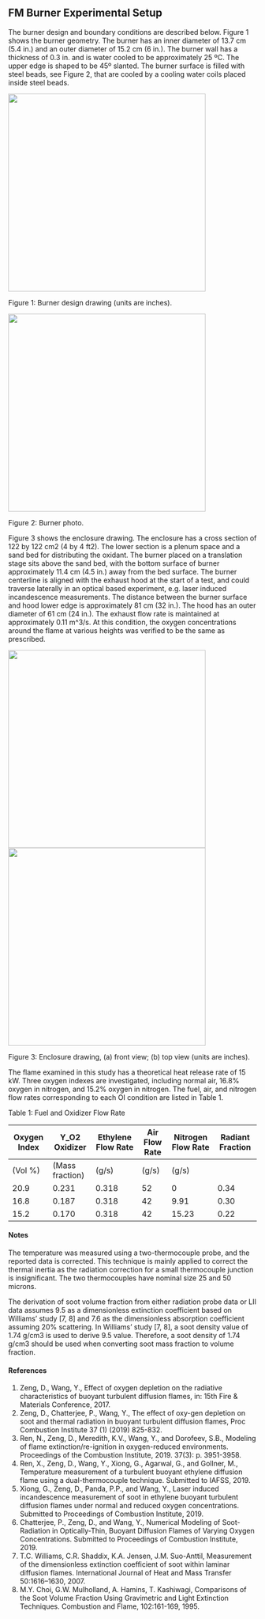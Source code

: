 ## FM Burner Experimental Setup

The burner design and boundary conditions are described below. Figure 1 shows the burner geometry. The burner has an inner diameter of 13.7 cm (5.4 in.) and an outer diameter of 15.2 cm (6 in.). The burner wall has a thickness of 0.3 in. and is water cooled to be approximately 25 ºC. The upper edge is shaped to be 45º slanted. The burner surface is filled with steel beads, see Figure 2, that are cooled by a cooling water coils placed inside steel beads.

<img src="https://github.com/MaCFP/macfp-db/blob/master/Extinction/FM_Burner/Documentation/FM_Burner_design.png" width="400">

Figure 1: Burner design drawing (units are inches).

<img src="https://github.com/MaCFP/macfp-db/blob/master/Extinction/FM_Burner/Documentation/FM_Burner_photo.png" width="400">

Figure 2: Burner photo.

Figure 3 shows the enclosure drawing. The enclosure has a cross section of 122 by 122 cm2 (4 by 4 ft2). The lower section is a plenum space and a sand bed for distributing the oxidant. The burner placed on a translation stage sits above the sand bed, with the bottom surface of burner approximately 11.4 cm (4.5 in.) away from the bed surface. The burner centerline is aligned with the exhaust hood at the start of a test, and could traverse laterally in an optical based experiment, e.g. laser induced incandescence measurements. The distance between the burner surface and hood lower edge is approximately 81 cm (32 in.). The hood has an outer diameter of 61 cm (24 in.). The exhaust flow rate is maintained at approximately 0.11 m^3/s. At this condition, the oxygen concentrations around the flame at various heights was verified to be the same as prescribed.

<img src="https://github.com/MaCFP/macfp-db/blob/master/Extinction/FM_Burner/Documentation/FM_Burner_front.png" width="400">
<img src="https://github.com/MaCFP/macfp-db/blob/master/Extinction/FM_Burner/Documentation/FM_Burner_side.png" width="400">

Figure 3: Enclosure drawing, (a) front view; (b) top view (units are inches).

The flame examined in this study has a theoretical heat release rate of 15 kW. Three oxygen indexes are investigated, including normal air, 16.8% oxygen in nitrogen, and 15.2% oxygen in nitrogen. The fuel, air, and nitrogen flow rates corresponding to each OI condition are listed in Table 1.

Table 1: Fuel and Oxidizer Flow Rate

|Oxygen Index | Y_O2 Oxidizer   | Ethylene Flow Rate | Air Flow Rate | Nitrogen Flow Rate | Radiant Fraction|
|-------------|-----------------|--------------------|---------------|--------------------|-----------------|
|(Vol %)      |(Mass fraction)  |(g/s)               | (g/s)         | (g/s)              |      |
| 20.9        | 0.231           | 0.318              | 52            | 0                  | 0.34 |
| 16.8        | 0.187           | 0.318              | 42            | 9.91               | 0.30 |
| 15.2        | 0.170           | 0.318              | 42            | 15.23              | 0.22 |

#### Notes

The temperature was measured using a two-thermocouple probe, and the reported data is corrected. This technique is mainly applied to correct the thermal inertia as the radiation correction for a small thermocouple junction is insignificant. The two thermocouples have nominal size 25 and 50 microns.

The derivation of soot volume fraction from either radiation probe data or LII data assumes 9.5 as a dimensionless extinction coefficient based on Williams’ study [7, 8] and 7.6 as the dimensionless absorption coefficient assuming 20% scattering. In Williams’ study [7, 8], a soot density value of 1.74 g/cm3 is used to derive 9.5 value. Therefore, a soot density of 1.74 g/cm3 should be used when converting soot mass fraction to volume fraction. 

#### References

1. Zeng, D., Wang, Y., Effect of oxygen depletion on the radiative characteristics of buoyant turbulent diffusion flames, in: 15th Fire & Materials Conference, 2017.
2. Zeng, D., Chatterjee, P., Wang, Y., The effect of oxy-gen depletion on soot and thermal radiation in buoyant turbulent diffusion flames, Proc Combustion Institute 37 (1) (2019) 825-832.
3. Ren, N., Zeng, D., Meredith, K.V., Wang, Y., and Dorofeev, S.B., Modeling of flame extinction/re-ignition in oxygen-reduced environments. Proceedings of the Combustion Institute, 2019. 37(3): p. 3951-3958.
4. Ren, X., Zeng, D., Wang, Y., Xiong, G., Agarwal, G., and Gollner, M., Temperature measurement of a turbulent buoyant ethylene diffusion flame using a dual-thermocouple technique. Submitted to IAFSS, 2019.
5. Xiong, G., Zeng, D., Panda, P.P., and Wang, Y., Laser induced incandescence measurement of soot in ethylene buoyant turbulent diffusion flames under normal and reduced oxygen concentrations. Submitted to Proceedings of Combustion Institute, 2019.
6. Chatterjee, P., Zeng, D., and Wang, Y., Numerical Modeling of Soot-Radiation in Optically-Thin, Buoyant Diffusion Flames of Varying Oxygen Concentrations. Submitted to Proceedings of Combustion Institute, 2019.
7. T.C. Williams, C.R. Shaddix, K.A. Jensen, J.M. Suo-Anttil, Measurement of the dimensionless extinction coefficient of soot within laminar diffusion flames. International Journal of Heat and Mass Transfer 50:1616–1630, 2007.
8. M.Y. Choi, G.W. Mulholland, A. Hamins, T. Kashiwagi, Comparisons of the Soot Volume Fraction Using Gravimetric and Light Extinction Techniques. Combustion and Flame, 102:161-169, 1995.
